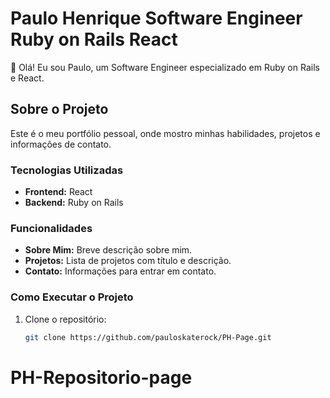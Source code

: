 # Paulo Henrique Software Engineer Ruby on Rails React

👋 Olá! Eu sou Paulo, um Software Engineer especializado em Ruby on Rails e React.

## Sobre o Projeto

Este é o meu portfólio pessoal, onde mostro minhas habilidades, projetos e informações de contato.

### Tecnologias Utilizadas
- **Frontend:** React
- **Backend:** Ruby on Rails

### Funcionalidades
- **Sobre Mim:** Breve descrição sobre mim.
- **Projetos:** Lista de projetos com título e descrição.
- **Contato:** Informações para entrar em contato.

### Como Executar o Projeto

1. Clone o repositório:
   ```bash
   git clone https://github.com/pauloskaterock/PH-Page.git
# PH-Repositorio-page
